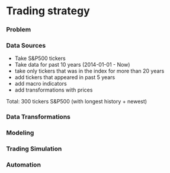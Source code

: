 # Trading strategy
### Problem

### Data Sources
- Take S&P500 tickers
- Take data for past 10 years (2014-01-01 - Now)
- take only tickers that was in the index for more than 20 years
- add tickers that appeared in past 5 years
- add macro indicators
- add transformations with prices

Total: 300 tickers S&P500 (with longest history + newest)

### Data Transformations

### Modeling

### Trading Simulation

### Automation
